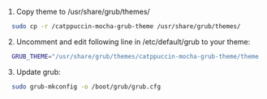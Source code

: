 1. Copy theme to /usr/share/grub/themes/

```bash
  sudo cp -r /catppuccin-mocha-grub-theme /usr/share/grub/themes/
```

2. Uncomment and edit following line in /etc/default/grub to your theme:

```bash
  GRUB_THEME="/usr/share/grub/themes/catppuccin-mocha-grub-theme/theme.txt"
```

3. Update grub:

```bash
  sudo grub-mkconfig -o /boot/grub/grub.cfg
```
